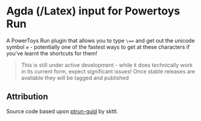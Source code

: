 # Agda (/Latex) input for Powertoys Run

A PowerToys Run plugin that allows you to type `\==` and get out the unicode symbol `≡` - potentially one of the fastest ways to get at these characters if you've learnt the shortcuts for them!

> This is still under active development - while it does technically work in its current form, expect significant issues! Once stable releases are available they will be tagged and published

## Attribution
Source code based upon [ptrun-guid](https://github.com/skttl/ptrun-guid) by skttl.
